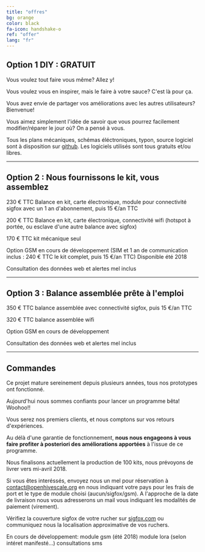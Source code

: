 ```yaml
---
title: "offres"
bg: orange
color: black
fa-icon: handshake-o
ref: "offer"
lang: "fr"
---
```



## Option 1 DIY : GRATUIT

Vous voulez tout faire vous même? Allez y!

Vous voulez vous en inspirer, mais le faire à votre sauce? C'est là pour ça.

Vous avez envie de partager vos améliorations avec les autres utilisateurs? Bienvenue!

Vous aimez simplement l'idée de savoir que vous pourrez facilement modifier/réparer le jour où? On a pensé à vous.

Tous les plans mécaniques, schémas éléctroniques, typon, source logiciel sont à disposition sur [github](https://github.com/openhivescale).
Les logiciels utilisés sont tous gratuits et/ou libres.

-------------------------

## Option 2 : Nous fournissons le kit, vous assemblez

230 € TTC Balance en kit, carte électronique, module pour connectivité sigfox avec un 1 an d'abonnement, puis 15 €/an TTC

200 € TTC Balance en kit, carte électronique, connectivité wifi (hotspot à portée, ou esclave d'une autre balance avec sigfox)

170 € TTC kit mécanique seul

Option GSM en cours de développement (SIM et 1 an de communication inclus : 240 € TTC le kit complet, puis 15 €/an TTC)
Disponible été 2018

Consultation des données web et alertes mel inclus

-------------------------

## Option 3 : Balance assemblée prête à l'emploi 

350 € TTC balance assemblée avec connectivité sigfox, puis 15 €/an TTC

320 € TTC balance assemblée wifi

Option GSM en cours de développement

Consultation des données web et alertes mel inclus

-------------------------

## Commandes 

Ce projet mature sereinement depuis plusieurs années, tous nos prototypes ont fonctionné.

Aujourd'hui nous sommes confiants pour lancer un programme bêta! Woohoo!!

Vous serez nos premiers clients, et nous comptons sur vos retours d'expériences. 

Au délà d'une garantie de fonctionnement, **nous nous engageons à vous faire profiter à posteriori des améliorations apportées** à l'issue de ce programme.

Nous finalisons actuellement la production de 100 kits, nous prévoyons de livrer vers mi-avril 2018.

Si vous êtes interéssés, envoyez nous un mel pour réservation à contact@openhivescale.org en nous indiquant votre pays pour les frais de port et le type de module choisi (aucun/sigfox/gsm). A l'approche de la date de livraison nous vous adresserons un mail vous indiquant les modalités de paiement (virement).

Vérifiez la couverture sigfox de votre rucher sur [sigfox.com](https://www.sigfox.com/en/coverage) ou communiquez nous la localisation approximative de vos ruchers. 



En cours de développement:
    module gsm (été 2018)
    module lora (selon intéret manifesté...)
    consultations sms

